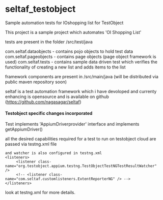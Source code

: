 # seltaf_testobject
Sample automation tests for IOshopping list for TestObject

This project is a sample project which automates 'OI Shopping List'

tests are present in the folder /src/test/java

com.seltaf.dataobjects - contains pojo objects to hold test data
com.seltaf.pageobjects - contains page objects (page object framework is used)
com.seltaf.tests - contains sample data driven test which verifies the functionality of creating a new list and adds items to the list



framework components are present in /src/main/java (will be distributed via public maven repository soon)

seltaf is a test automation framework which i have devoloped and currenty enhancing   is opensource and is available on github  (https://github.com/nagasagar/seltaf)


#### Testobject specific changes incorporated

Test implements 'AppiumDriverprovider' interface and implements getAppiumDriver()

all the desired capabilities required for a test to run on testobject cloud are passed via testng.xml file

<test name="OIShoppingListTest">
	    <parameter name="testobject_api_key" value="24918D348DF845808356FC21018CF57A"/>
        <parameter name="testobject_app_id" value="1"/>
        <parameter name="testobject_device" value="Samsung_Google_Nexus_10_P8110_real"/>
	    <parameter name="browser" value="android" />
	    <parameter name="testType" value="app" />
        <parameter name="appiumServerURL" value="http://appium.testobject.com/wd/hub"/>        
        <parameter name="automationName" value="Appium"/>
        <parameter name="platform" value="Android"/>
        <parameter name="mobilePlatformVersion" value="5.1"/>
        <parameter name="deviceName" value="BX903HYQWF"/>
        <parameter name="appPackage" value="org.openintents.shopping"/>
        <parameter name="appActivity" value="org.openintents.shopping.ShoppingActivity"/>
        <parameter name="browserName" value=""/>
        <parameter name="newCommandTimeout" value="120"/>
        <parameter name="parallel" value="false"/>
		<classes>
			<class name="com.seltaf.tests.OIShoppingListTest" />
		</classes>
	</test>
	
	and watcher is also configured in testng.xml
	<listeners>
         <listener class-name="org.testobject.appium.testng.TestObjectTestNGTestResultWatcher" />
         <!-- <listener class-name="com.seltaf.customlisteners.ExtentReporterNG" /> -->
    </listeners>
    
  look at testng.xml for more details.
  
  
	
